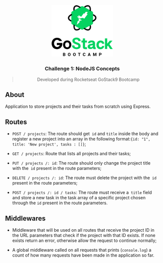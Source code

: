<h1 align="center">
    <img alt="GoStack" src=".github/logo.png" width="200px" />
</h1>

<h3 align="center">
 Challenge 1: NodeJS Concepts
</h3>

<blockquote align="center">Developed during Rocketseat GoStack9 Bootcamp</blockquote>

## About
Application to store projects and their tasks from scratch using Express.

## Routes
- `POST / projects`: The route should get` id` and `title` inside the body and register a new project into an array in the following format:` {id: "1", title: 'New project', tasks : []} `;

- `GET / projects`: Route that lists all projects and their tasks;

- `PUT / projects /: id`: The route should only change the project title with the` id` present in the route parameters;

- `DELETE / projects /: id`: The route must delete the project with the` id` present in the route parameters;

- `POST / projects /: id / tasks`: The route must receive a` title` field and store a new task in the task array of a specific project chosen through the `id` present in the route parameters.

## Middlewares
- Middleware that will be used on all routes that receive the project ID in the URL parameters that check if the project with that ID exists. If none exists return an error, otherwise allow the request to continue normally;

- A global middleware called on all requests that prints (`console.log`) a count of how many requests have been made in the application so far.
